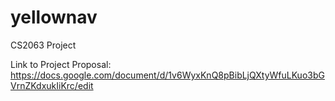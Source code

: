 # yellownav
CS2063 Project

Link to Project Proposal: https://docs.google.com/document/d/1v6WyxKnQ8pBibLjQXtyWfuLKuo3bGVrnZKdxukIiKrc/edit